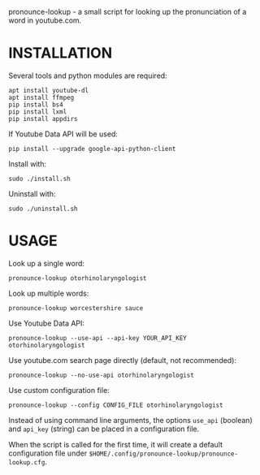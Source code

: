 pronounce-lookup - a small script for looking up the pronunciation of a word in youtube.com.

# INSTALLATION

Several tools and python modules are required:

	apt install youtube-dl
	apt install ffmpeg
	pip install bs4
	pip install lxml
	pip install appdirs

If Youtube Data API will be used:
	
	pip install --upgrade google-api-python-client

Install with:

	sudo ./install.sh

Uninstall with:

	sudo ./uninstall.sh

# USAGE

Look up a single word:

	pronounce-lookup otorhinolaryngologist

Look up multiple words:

	pronounce-lookup worcestershire sauce

Use Youtube Data API:

	pronounce-lookup --use-api --api-key YOUR_API_KEY otorhinolaryngologist

Use youtube.com search page directly (default, not recommended):

	pronounce-lookup --no-use-api otorhinolaryngologist

Use custom configuration file:

	pronounce-lookup --config CONFIG_FILE otorhinolaryngologist

Instead of using command line arguments, the options `use_api` (boolean) and `api_key` (string) can be placed in a configuration file. 

When the script is called for the first time, it will create a default configuration file under `$HOME/.config/pronounce-lookup/pronounce-lookup.cfg`. 

